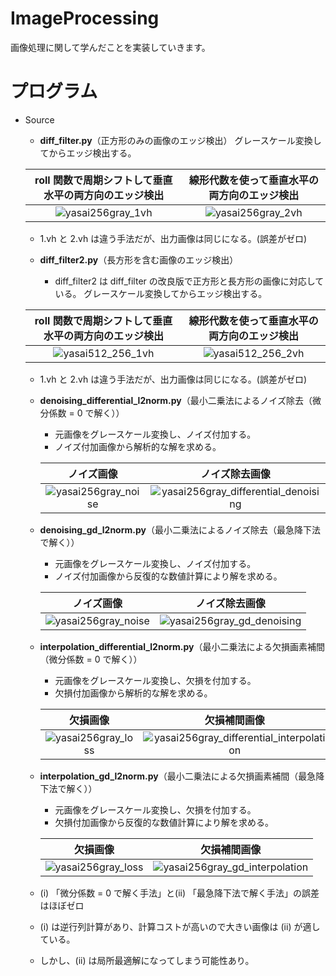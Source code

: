 # ImageProcessing

画像処理に関して学んだことを実装していきます。

# プログラム

- Source

  - **diff_filter.py**（正方形のみの画像のエッジ検出）
    グレースケール変換してからエッジ検出する。

  |                                 roll 関数で周期シフトして垂直水平の両方向のエッジ検出                                 |                                     線形代数を使って垂直水平の両方向のエッジ検出                                      |
  | :-------------------------------------------------------------------------------------------------------------------: | :-------------------------------------------------------------------------------------------------------------------: |
  | ![yasai256gray_1vh](https://github.com/yu03040/ImageProcessing/assets/131416689/1a69aac4-d758-4f71-9755-dcf5e8378f1c) | ![yasai256gray_2vh](https://github.com/yu03040/ImageProcessing/assets/131416689/6bb54e98-2137-4e1f-aadb-03d395539acb) |

  - 1.vh と 2.vh は違う手法だが、出力画像は同じになる。(誤差がゼロ)

  - **diff_filter2.py**（長方形を含む画像のエッジ検出）
    - diff_filter2 は diff_filter の改良版で正方形と長方形の画像に対応している。
      グレースケール変換してからエッジ検出する。

  |                                 roll 関数で周期シフトして垂直水平の両方向のエッジ検出                                 |                                     線形代数を使って垂直水平の両方向のエッジ検出                                      |
  | :-------------------------------------------------------------------------------------------------------------------: | :-------------------------------------------------------------------------------------------------------------------: |
  | ![yasai512_256_1vh](https://github.com/yu03040/ImageProcessing/assets/131416689/913c6032-ba59-4e8d-9ca9-026127db5010) | ![yasai512_256_2vh](https://github.com/yu03040/ImageProcessing/assets/131416689/95b57d70-c00d-4cd9-a10c-4828f6d9b588) |

  - 1.vh と 2.vh は違う手法だが、出力画像は同じになる。(誤差がゼロ)

  - **denoising_differential_l2norm.py**（最小二乗法によるノイズ除去（微分係数 = 0 で解く））
    - 元画像をグレースケール変換し、ノイズ付加する。
    - ノイズ付加画像から解析的な解を求める。
      
    |                                 ノイズ画像                                                                             |                                     ノイズ除去画像                                                                                        |
    | :-------------------------------------------------------------------------------------------------------------------:  | :---------------------------------------------------------------------------------------------------------------------------------------: |
    | ![yasai256gray_noise](https://github.com/yu03040/ImageProcessing/assets/131416689/042a31de-aa1c-499c-9811-83ec914aab4b)| ![yasai256gray_differential_denoising](https://github.com/yu03040/ImageProcessing/assets/131416689/d7c565c9-0337-4254-85af-acdecaff3916)  |

  - **denoising_gd_l2norm.py**（最小二乗法によるノイズ除去（最急降下法で解く））
    - 元画像をグレースケール変換し、ノイズ付加する。
    - ノイズ付加画像から反復的な数値計算により解を求める。
      
    |                                 ノイズ画像                                                                             |                                     ノイズ除去画像                                                                                        |
    | :-------------------------------------------------------------------------------------------------------------------:  | :---------------------------------------------------------------------------------------------------------------------------------------: |
    | ![yasai256gray_noise](https://github.com/yu03040/ImageProcessing/assets/131416689/042a31de-aa1c-499c-9811-83ec914aab4b)| ![yasai256gray_gd_denoising](https://github.com/yu03040/ImageProcessing/assets/131416689/a566e028-e7d6-4d87-89f8-bf1c73a12148)            |

  - **interpolation_differential_l2norm.py**（最小二乗法による欠損画素補間（微分係数 = 0 で解く））
    - 元画像をグレースケール変換し、欠損を付加する。
    - 欠損付加画像から解析的な解を求める。
      
    |                                 欠損画像                                                                               |                                     欠損補間画像                                                                                              |
    | :-------------------------------------------------------------------------------------------------------------------:  | :-------------------------------------------------------------------------------------------------------------------------------------------: |
    | ![yasai256gray_loss](https://github.com/yu03040/ImageProcessing/assets/131416689/cef5b5a0-ada3-4300-9798-d844aaf2f8fb) | ![yasai256gray_differential_interpolation](https://github.com/yu03040/ImageProcessing/assets/131416689/f3b92f01-f658-4349-b813-859863980570)  |

  - **interpolation_gd_l2norm.py**（最小二乗法による欠損画素補間（最急降下法で解く））
    - 元画像をグレースケール変換し、欠損を付加する。
    - 欠損付加画像から反復的な数値計算により解を求める。
      
    |                                 欠損画像                                                                               |                                     欠損補間画像                                                                                          |
    | :-------------------------------------------------------------------------------------------------------------------:  | :---------------------------------------------------------------------------------------------------------------------------------------: |
    | ![yasai256gray_loss](https://github.com/yu03040/ImageProcessing/assets/131416689/cef5b5a0-ada3-4300-9798-d844aaf2f8fb) | ![yasai256gray_gd_interpolation](https://github.com/yu03040/ImageProcessing/assets/131416689/1b6ed0df-f05b-4345-99b5-9964b0f60c4a)        |
  
  - (i) 「微分係数 = 0 で解く手法」と(ii) 「最急降下法で解く手法」の誤差はほぼゼロ
  - (i) は逆行列計算があり、計算コストが高いので大きい画像は (ii) が適している。
  - しかし、(ii) は局所最適解になってしまう可能性あり。